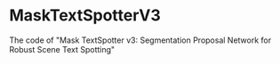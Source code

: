 # MaskTextSpotterV3
The code of "Mask TextSpotter v3: Segmentation Proposal Network for Robust Scene Text Spotting"
